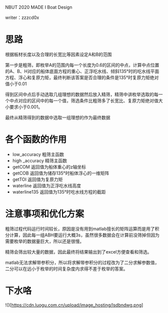 NBUT 2020 MADE I Boat Design

writer：zzzcd0x

# 思路

根据板材长度以及合理的长宽比等因素设定A和B的范围

第一步是粗筛，即枚举A的范围内每一个长度为0.6的区间的中点，计算中点位置的A、B、H对应的船体底面方程的重心、正浮吃水线、倾斜135°时的吃水线平面方程、浮心和复原力矩，最终判断该答案是否合理的条件是135°时复原力矩绝对值小于0.01

得到区间中点后手动选取几组理想的数据然后放入精筛，精筛中讲枚举选取的每一个中点对应的区间中的每一个值，筛选条件比粗筛多了长宽比、复原力矩绝对值大小要求小于0.001。

最终从精筛得到的数据中选取一组理想的作为最终数据

# 各个函数的作用

- low_accuracy 粗筛主函数
- high _accuracy 精筛主函数
- getCOM 返回值为船体重心的z轴坐标
- getCOB 返回值为储存135°时船体浮心的一维矩阵
- getTOI 返回值为复原力矩
- waterline 返回值为正浮吃水线高度
- waterline135 返回值为135°时吃水线方程的截距

# 注意事项和优化方案

粗筛过程代码运行时间较长，原因是没有用到matlab擅长的矩阵运算而是用了积分计算，因此每一组ABH要运行大概3s，虽然很多数据会在计算前没筛掉但因为需要枚举的数据量巨大，所以还是很慢。

精筛会筛出较大量的数据，因此最终将结果输出到了excel方便查看和筛选。

matlab无法求解带参积分，所以将求解带参积分的过程改为了二分求解参数值，二分可以在远小于枚举的时间复杂度内求得不差于枚举的答案。
# 下水咯

!()[https://cdn.luogu.com.cn/upload/image_hosting/lsdbndwg.png]
